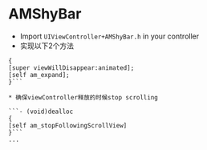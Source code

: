 # AMShyBar

* Import ```UIViewController+AMShyBar.h``` in your controller
* 实现以下2个方法

```- (void)viewWillDisappear:(BOOL)animated
{
[super viewWillDisappear:animated];
[self am_expand];
}```

* 确保viewController释放的时候stop scrolling

```- (void)dealloc 
{
[self am_stopFollowingScrollView]
}```
...

